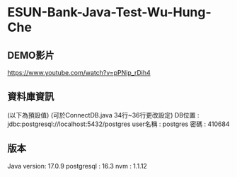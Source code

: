 # ESUN-Bank-Java-Test-Wu-Hung-Che

## DEMO影片
https://www.youtube.com/watch?v=pPNip_rDih4

## 資料庫資訊
(以下為預設值)
(可於ConnectDB.java 34行~36行更改設定)
DB位置 : jdbc:postgresql://localhost:5432/postgres
user名稱 : postgres
密碼 : 410684

## 版本
Java version: 17.0.9
postgresql : 16.3
nvm : 1.1.12
